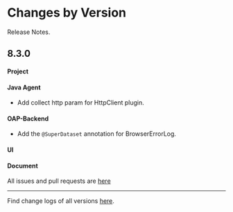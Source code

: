 Changes by Version
==================
Release Notes.

8.3.0
------------------
#### Project

#### Java Agent
* Add collect http param for HttpClient plugin.

#### OAP-Backend
* Add the `@SuperDataset` annotation for BrowserErrorLog.

#### UI

#### Document

All issues and pull requests are [here](https://github.com/apache/skywalking/milestone/62?closed=1)

------------------
Find change logs of all versions [here](changes).
